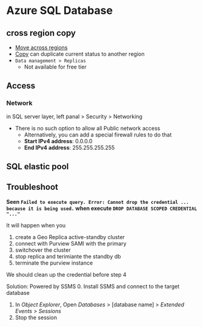 # Azure SQL Database


## cross region copy
- [Move across regions](https://learn.microsoft.com/en-us/azure/resource-mover/tutorial-move-region-sql#move-sql-server)
- [Copy](https://learn.microsoft.com/en-us/azure/azure-sql/database/database-copy?view=azuresql&tabs=azure-powershell) can duplicate current status to another region
- `Data management > Replicas`
  - Not available for free tier

## Access

### Network
in SQL server layer, left panal > Security > Networking
- There is no such option to allow all Public network access
   - Alternatively, you can add a special firewall rules to do that
   - **Start IPv4 address**: 0.0.0.0
   - **End IPv4 address**: 255.255.255.255

## SQL elastic pool



## Troubleshoot
**Seen `Failed to execute query. Error: Cannot drop the credential ... because it is being used.` when execute `DROP DATABASE SCOPED CREDENTIAL "..."`**

It will happen when you 
1. create a Geo Replica active-standby cluster
2. connect with Purview SAMI with the primary
3. switchover the cluster
4. stop replica and terimiante the standby db
5. terminate the purview instance

We should clean up the credential before step 4 

Solution: Powered by SSMS
0. Install SSMS and connect to the target database
1. In *Object Explorer*, Open *Databases* > [database name] > *Extended Events* > *Sessions*
2. Stop the session


